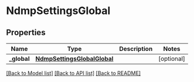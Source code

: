 # NdmpSettingsGlobal

## Properties
Name | Type | Description | Notes
------------ | ------------- | ------------- | -------------
**_global** | [**NdmpSettingsGlobalGlobal**](NdmpSettingsGlobalGlobal.md) |  | [optional] 

[[Back to Model list]](../README.md#documentation-for-models) [[Back to API list]](../README.md#documentation-for-api-endpoints) [[Back to README]](../README.md)


